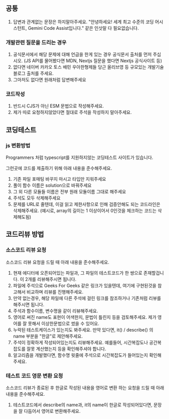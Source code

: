 ## 공통
1. 답변과 관계없는 문장은 하지말아주세요. "안녕하세요! 세계 최고 수준의 코딩 어시스턴트, Gemini Code Assist입니다." 같은 인삿말 다 필요없습니다.

### 개발관련 질문을 드리는 경우
1. 공식문서에서 해당 문제에 대해 언급을 한게 있는 경우 공식문서 출처를 먼저 주십시오. (JS API를 물어봤다면 MDN, Nextjs 질문을 했다면 Nextjs 공식사이트 등)
2. 없다면 네이버 카카오 토스 배민 우아한형제들 당근 올리브영 등 규모있는 개발기술블로그 출처를 주세요.
3. 그마저도 없다면 원래처럼 답변해주세요

### 코드작성
1. 반드시 CJS가 아닌 ESM 문법으로 작성해주세요.
2. 제가 따로 요청하지않았다면 절대로 주석을 작성하지 말아주세요.

## 코딩테스트
### js 변환방법
Programmers 처럼 typescript를 지원하지않는 코딩테스트 사이트가 있습니다.

그런곳에 코드를 제출하기 위해 아래 내용을 준수해주세요.

1. 기존 파일 포매팅 바꾸지 마시고 타입만 지워주세요
2. 풀이 함수 이름은 solution으로 바꿔주세요
3. 그 외 다른 모듈들 이름은 전부 원래 모듈이름 그대로 해주세요
4. 주석도 모두 삭제해주세요
5. 문제를 URL로 줄텐데, 이걸 읽고 제한사항으로 인해 검증안해도 되는 코드라인은 삭제해주세요. (예시로, array의 길이는 1 이상이어서 0인것을 체크하는 코드는 삭제해도됨)

## 코드리뷰 방법
### 소스코드 리뷰 요청 
소스코드 리뷰 요청을 드릴 때 아래 내용을 준수해주세요.

1. 현재 에디터에 오픈되어있는 파일과, 그 파일의 테스트코드가 한 쌍으로 존재할겁니다. 이 2개를 리뷰해주시면 됩니다.
2. 파일에 주석으로 Geeks For Geeks 같은 링크가 있을텐데, 여기에 구현된것을 참고해서 비교하며 리뷰를 진행해주세요.
2. 만약 없는경우, 해당 파일에 다른 주석에 걸린 링크를 참조하거나 기존처럼 리뷰를 해주시면 됩니다. 
3. 주석과 함수이름, 변수명을 같이 리뷰해주세요.
4. 영어로 써진 name도 표현이 어색한지, 문법이 틀린지 등을 검토해주세요. 제가 영어를 잘 못해서 이상한문법으로 썼을 수 있어요.
6. 누락된 테스트케이스가 있는지도 봐주세요. 만약 있다면, it() / describe() 의 name 부분을 "한글"로 제안해주세요.
7. 주석이 정확하게 작성되어있는지도 리뷰해주세요. 예를들어, 시간복잡도나 공간복잡도를 잘못 계산했는지 등을 확인해주셔야 합니다.
8. 알고리즘을 개발했다면, 함수명 윗줄에 주석으로 시간복잡도가 들어있는지 확인해주세요. 

### 테스트 코드 영문 변환 요청
소스코드 리뷰가 종료된 후 한글로 작성된 내용을 영어로 변환 하는 요청을 드릴 때 아래 내용을 준수해주세요.

1. 테스트코드에서 describe의 name과, it의 name이 한글로 작성되어있다면, 문장을 잘 다듬어서 영어로 변환해주세요.
